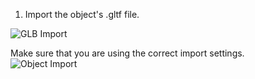 1. Import the object's .gltf file.  

![GLB Import](../../assets/images/import-1.png)  

Make sure that you are using the correct import settings.  
![Object Import](../../assets/images/import-2.png) 

